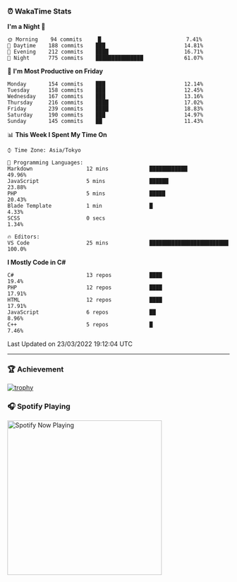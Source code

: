 ### ⏰ WakaTime Stats


<!--START_SECTION:waka-->
**I'm a Night 🦉** 

```text
🌞 Morning    94 commits     █                           7.41% 
🌆 Daytime    188 commits    ███                         14.81% 
🌃 Evening    212 commits    ████                        16.71% 
🌙 Night      775 commits    ███████████████             61.07%

```
📅 **I'm Most Productive on Friday** 

```text
Monday       154 commits    ███                         12.14% 
Tuesday      158 commits    ███                         12.45% 
Wednesday    167 commits    ███                         13.16% 
Thursday     216 commits    ████                        17.02% 
Friday       239 commits    ████                        18.83% 
Saturday     190 commits    ███                         14.97% 
Sunday       145 commits    ██                          11.43%

```


📊 **This Week I Spent My Time On** 

```text
⌚︎ Time Zone: Asia/Tokyo

💬 Programming Languages: 
Markdown                 12 mins             ████████████                49.96% 
JavaScript               5 mins              ██████                      23.88% 
PHP                      5 mins              █████                       20.43% 
Blade Template           1 min               █                           4.33% 
SCSS                     0 secs                                          1.34%

🔥 Editors: 
VS Code                  25 mins             █████████████████████████   100.0%

```

**I Mostly Code in C#** 

```text
C#                       13 repos            ████                        19.4% 
PHP                      12 repos            ████                        17.91% 
HTML                     12 repos            ████                        17.91% 
JavaScript               6 repos             ██                          8.96% 
C++                      5 repos             █                           7.46%

```



 Last Updated on 23/03/2022 19:12:04 UTC
<!--END_SECTION:waka-->

---

### 🏆 Achievement

[![trophy](https://github-profile-trophy.vercel.app/?username=Slime-hatena&theme=flat&no-bg=true&no-frame=true&column=8)](https://github.com/ryo-ma/github-profile-trophy)

### 🎧 Spotify Playing

[<img src="https://spotify-now-playing-slime-hatena.vercel.app/api/spotify-playing" alt="Spotify Now Playing" width="350" />](https://open.spotify.com/user/slime_hatena)

<!--
**Slime-hatena/Slime-hatena** is a ✨ _special_ ✨ repository because its `README.md` (this file) appears on your GitHub profile.

Here are some ideas to get you started:

- 🔭 I’m currently working on ...
- 🌱 I’m currently learning ...
- 👯 I’m looking to collaborate on ...
- 🤔 I’m looking for help with ...
- 💬 Ask me about ...
- 📫 How to reach me: ...
- 😄 Pronouns: ...
- ⚡ Fun fact: ...
-->
